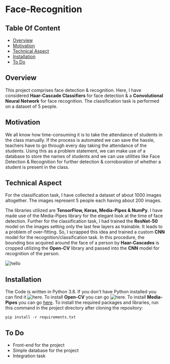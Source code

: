 # Face-Recognition

## Table Of Content

- [Overview](#overview)
- [Motivation](#motivation)
- [Technical Aspect](#technical-aspect)
- [Installation](#installation)
- [To Do](#to-do)

## Overview

This project comprises face detection & recognition. Here, I have considered **Haar-Cascade Classifiers** for face detection & a **Convolutional Neural Network** for face recognition. The classification task is performed on a dataset of 5 people. 

## Motivation

We all know how time-consuming it is to take the attendance of students in the class manually. If the process is automated we can save the hassle, teachers have to go through every day taking the attendance of the students. Using this as a problem statement, we can make use of a database to store the names of students and we can use utilities like Face Detection & Recognition for further detection & corroboration of whether a student is present in the class.


## Technical Aspect 

For the classification task, I have collected a dataset of about 1000 images altogether. The images represent 5 people each having about 200 images. 

The libraries utilized are **TensorFlow, Keras, Media-Pipes & NumPy**. I have made use of the Media-Pipes library for the elegant look at the time of face detection. Further for the classification task, I had trained the **ResNet-50** model on the images setting only the last few layers as trainable. It leads to a problem of over-fitting. So, I scrapped this idea and trained a custom **CNN** model for the recognition/classification task. In this procedure, the bounding box acquired around the face of a person by **Haar-Cascades** is cropped utilizing the **Open-CV** library and passed into the **CNN** model for recognition of the person. 

![hello](#https://github.com/gauravshipurkar/Face-Recognition/blob/main/result.png)

## Installation

The Code is written in Python 3.8. If you don't have Python installed you can find it ![here](#https://www.python.org/downloads/release/python-380/). To install **Open-CV** you can go ![here](#https://opencv.org/). To install **Media-Pipes** you can go [here](#https://mediapipe.dev/). To install the required packages and libraries, run this command in the project directory after cloning the repository:

```
pip install -r requirements.txt

```
## To Do

- Front-end for the project
- Simple database for the project
- Integration task
